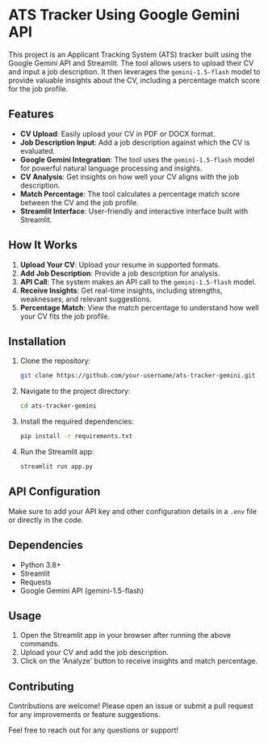 # ATS Tracker Using Google Gemini API

This project is an Applicant Tracking System (ATS) tracker built using the Google Gemini API and Streamlit. The tool allows users to upload their CV and input a job description. It then leverages the `gemini-1.5-flash` model to provide valuable insights about the CV, including a percentage match score for the job profile.

## Features

- **CV Upload**: Easily upload your CV in PDF or DOCX format.
- **Job Description Input**: Add a job description against which the CV is evaluated.
- **Google Gemini Integration**: The tool uses the `gemini-1.5-flash` model for powerful natural language processing and insights.
- **CV Analysis**: Get insights on how well your CV aligns with the job description.
- **Match Percentage**: The tool calculates a percentage match score between the CV and the job profile.
- **Streamlit Interface**: User-friendly and interactive interface built with Streamlit.

## How It Works

1. **Upload Your CV**: Upload your resume in supported formats.
2. **Add Job Description**: Provide a job description for analysis.
3. **API Call**: The system makes an API call to the `gemini-1.5-flash` model.
4. **Receive Insights**: Get real-time insights, including strengths, weaknesses, and relevant suggestions.
5. **Percentage Match**: View the match percentage to understand how well your CV fits the job profile.

## Installation

1. Clone the repository:

    ```bash
    git clone https://github.com/your-username/ats-tracker-gemini.git
    ```

2. Navigate to the project directory:

    ```bash
    cd ats-tracker-gemini
    ```

3. Install the required dependencies:

    ```bash
    pip install -r requirements.txt
    ```

4. Run the Streamlit app:

    ```bash
    streamlit run app.py
    ```

## API Configuration

Make sure to add your API key and other configuration details in a `.env` file or directly in the code.

## Dependencies

- Python 3.8+
- Streamlit
- Requests
- Google Gemini API (gemini-1.5-flash)

## Usage

1. Open the Streamlit app in your browser after running the above commands.
2. Upload your CV and add the job description.
3. Click on the 'Analyze' button to receive insights and match percentage.


## Contributing

Contributions are welcome! Please open an issue or submit a pull request for any improvements or feature suggestions.


Feel free to reach out for any questions or support!
